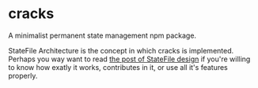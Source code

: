 # cracks
A minimalist permanent state management npm package.

StateFile Architecture is the concept in which cracks is implemented. Perhaps you way want to read [the post of StateFile design](https://dev.to/_moehab/statefile-a-minimalist-design-for-permanent-state-management-43d7) if you're willing to know how exatly it works, contributes in it, or use all it's features properly.
